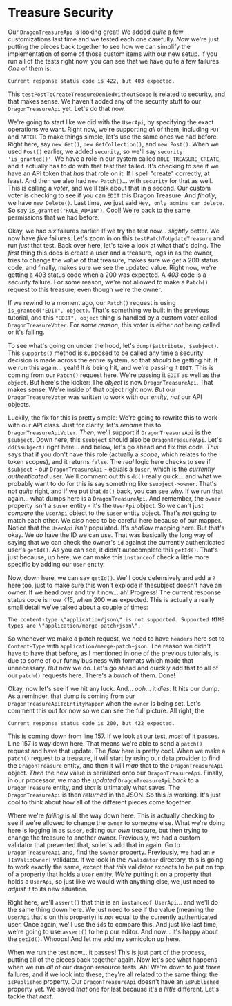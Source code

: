# Treasure Security

Our `DragonTreasureApi` is looking great! We added *quite* a few customizations last time and we tested each one carefully. *Now* we're just putting the pieces back together to see how we can simplify the implementation of some of those custom items with our new setup. If you run all of the tests right now, you can see that we have quite a few failures. *One* of them is:

`Current response status code is 422, but 403 expected.` 

This `testPostToCreateTreasureDeniedWithoutScope` is related to security, and that makes sense. We haven't added any of the security stuff to our `DragonTreasureApi` yet. Let's do that now.

We're going to start like we did with the `UserApi`, by specifying the exact operations we want. Right now, we're supporting *all* of them, including `PUT` and `PATCH`. To make things simple, let's use the same ones we had before. Right here, say `new Get()`, `new GetCollection()`, and `new Post()`. When we used `Post()` earlier, we added `security`, so we'll say `security: 'is_granted()'`. We have a role in our system called `ROLE_TREASURE_CREATE`, and it actually has to do with that test that failed. It's checking to see if we have an API token that *has* that role on it. If I spell "create" correctly, at least. And then we also had `new Patch()`... with `security` for that as well. This is calling a *voter*, and we'll talk about that in a second. Our custom voter is checking to see if you can `EDIT` this Dragon Treasure. And *finally*, we have `new Delete()`. Last time, we just said `Hey, only admins can delete.` So say `is_granted("ROLE_ADMIN")`. Cool! We're back to the same permissions that we had before.

Okay, we had *six* failures earlier. If we try the test now... *slightly* better. We now have *five* failures. Let's zoom in on this `testPatchToUpdateTreasure` and run *just* that test. Back over here, let's take a look at what that's doing. The *first* thing this does is create a user and a treasure, logs in as the owner, tries to change the *value* of that treasure, makes sure we get a 200 status code, and finally, makes sure we see the updated value. Right now, we're getting a 403 status code when a 200 was expected. A *403* code is a *security* failure. For some reason, we're not allowed to make a `Patch()` request to this treasure, even though we're the owner.

If we rewind to a moment ago, our `Patch()` request is using `is_granted("EDIT", object)`. That's something we built in the previous tutorial, and this `"EDIT", object` thing is handled by a custom voter called `DragonTreasureVoter`. For *some reason*, this voter is either *not* being called or it's failing.

To see what's going on under the hood, let's `dump($attribute, $subject)`. This `supports()` method is supposed to be called any time a security decision is made across the entire system, so that *should* be getting hit. If we run this again... yeah! It *is* being hit, and we're passing it `EDIT`. This is coming from our `Patch()` request here. We're passing it `EDIT` as well as the `object`. But here's the kicker: The *object* is now `DragonTreasureApi`. That makes sense. We're inside of that object right now. *But* our `DragonTreasureVoter` was written to work with our *entity*, *not* our API objects.

Luckily, the fix for this is pretty simple: We're going to rewrite this to work with our API class. Just for clarity, let's *rename* this to `DragonTreasureApiVoter`. *Then*, we'll support if `DragonTreasureApi` is the `$subject`. Down here, this `$subject` should also be `DragonTreasureApi`. Let's `dd($subject)` right here... and below, let's go ahead and fix this code. *This* says that if you don't have this role (actually a *scope*, which relates to the token scopes), and it returns `false`. The *real* logic here checks to see if `$subject` - our `DragonTreasureApi` - equals a `$user`, which is the *currently authenticated* user. We'll comment out this `dd()` really quick... and what we probably want to do for this is say something like `$subject->owner`. That's not *quite* right, and if we put that `dd()` back, you can see why. If we run that again... what dumps here is a `DragonTreasureApi`. And remember, the `owner` property isn't a `$user` entity - it's the `UserApi` object. So we can't just *compare* the `UserApi` object to the `$user` entity object. That's *not* going to match each other. We *also* need to be careful here because of our mapper. Notice that the `UserApi` *isn't* populated. It's *shallow* mapping here. But that's okay. We *do* have the ID we can use. That was basically the long way of saying that we can check the owner's `id` against the currently authenticated user's `getId()`. As you can see, it didn't autocomplete this `getId()`. That's just because, up here, we can make this `instanceof` check a little more specific by adding our `User` entity.

Now, down here, we can say `getId()`. We'll code defensively and add a `?` here too, just to make sure this won't explode if thesubject doesn't have an owner. If we head over and try it now... ah! Progress! The current response status code is now *415*, when 200 was expected. This is actually a really small detail we've talked about a couple of times:

`The content-type \"application/json\" is not
supported. Supported MIME types are
\"application/merge-patch+json\".`

So whenever we make a patch request, we need to have `headers` here set to `Content-Type` with `application/merge-patch+json`. The reason we didn't have to have that before, as I mentioned in one of the previous tutorials, is due to some of our funny business with formats which made that unnecessary. *But* now we do. Let's go ahead and quickly add that to all of our `patch()` requests here. There's a *bunch* of them. Done!

Okay, now let's see if we hit any luck. And... *ooh*... it *dies*. It hits our dump. As a reminder, that dump is coming from our `DragonTreasureApiToEntityMapper` when the `owner` is being set. Let's comment this out for now so we can see the full picture. All right, the

`Current response status code is 200, but 422 expected.`

This is coming down from line 157. If we look at our test, *most* of it passes. Line 157 is *way* down here. That means we're able to send a `patch()` request and have that update. The *flow* here is pretty cool. When we make a `patch()` request to a treasure, it will start by using our data provider to find the `DragonTreasure` entity, and then it will *map* that to the `DragonTreasureApi` object. *Then* the new value is serialized onto our `DragonTreasureApi`. Finally, in our processor, we map the *updated* `DragonTreasureApi` *back* to a `DragonTreasure` entity, and *that* is ultimately what saves. The `DragonTreasureApi` is then *returned* in the JSON. So this *is* working. It's just cool to think about how all of the different pieces come together.

Where we're *failing* is all the way down here. This is actually checking to see if we're allowed to change the `owner` to someone else. What we're doing here is logging in as `$user`, editing our *own* treasure, but then trying to change the treasure to another owner. Previously, we had a custom validator that prevented that, so let's add that in again. Go to `DragonTreasureApi` and, find the `$owner` property. Previously, we had an `#[IsValidOwner]` validator. If we look in the `/Validator` directory, this is going to work exactly the same, except that *this* validator expects to be put on top of a property that holds a `User` entity. *We're* putting it on a property that holds a `UserApi`, so just like we would with anything else, we just need to *adjust* it to its new situation.

Right here, we'll `assert()` that this is an `instanceof UserApi`... and we'll do the same thing down here. We just need to see if the value (meaning the `UserApi` that's on this property) is *not* equal to the currently authenticated user. Once again, we'll use the `id`s to compare this. And just like last time, we're going to use `assert()` to help our editor. And now... it's happy about the `getId()`. Whoops! And let me add my semicolon up here.

When we run the test now... it passes! This is just part of the process, putting all of the pieces back together again. Now let's see what happens when we run *all* of our dragon resource tests. Ah! We're down to just *three* failures, and if we look into these, they're all related to the same thing: the `isPublished` property. Our `DragonTreasureApi` doesn't have an `isPublished` property yet. We saved *that* one for last because it's a *little* different. Let's tackle that *next*.
